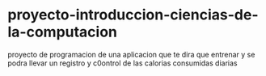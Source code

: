 # proyecto-introduccion-ciencias-de-la-computacion
proyecto de programacion de una aplicacion que te dira que entrenar y se podra llevar un registro y c0ontrol de las calorias consumidas diarias 

